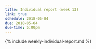```yaml
---
title: Individual report (week 13)
link: true
schedule: 2018-05-04
due: 2018-05-04
due-time: 5:00pm
---
```

{% include weekly-individual-report.md %}
